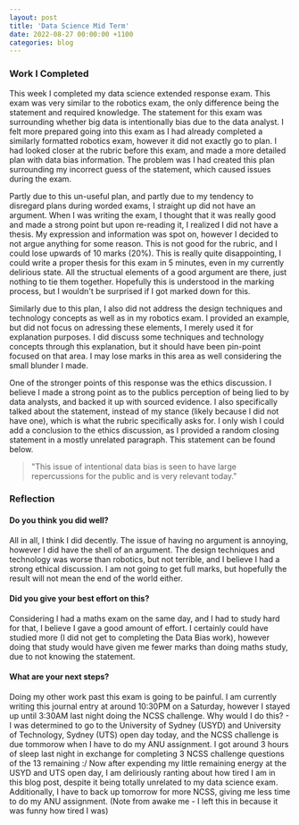 ```yaml
---
layout: post
title: 'Data Science Mid Term'
date: 2022-08-27 00:00:00 +1100
categories: blog
---
```


<h3>Work I Completed</h4>

This week I completed my data science extended response exam. This exam was very similar to the robotics exam, the only difference being the statement and required knowledge. The statement for this exam was surrounding whether big data is intentionally bias due to the data analyst. I felt more prepared going into this exam as I had already completed a similarly formatted robotics exam, however it did not exactly go to plan. I had looked closer at the rubric before this exam, and made a more detailed plan with data bias information. The problem was I had created this plan surrounding my incorrect guess of the statement, which caused issues during the exam.

Partly due to this un-useful plan, and partly due to my tendency to disregard plans during worded exams, I straight up did not have an argument. When I was writing the exam, I thought that it was really good and made a strong point but upon re-reading it, I realized I did not have a thesis. My expression and information was spot on, however I decided to not argue anything for some reason. This is not good for the rubric, and I could lose upwards of 10 marks (20%). This is really quite disappointing, I could write a proper thesis for this exam in 5 minutes, even in my currently delirious state. All the structual elements of a good argument are there, just nothing to tie them together. Hopefully this is understood in the marking process, but I wouldn't be surprised if I got marked down for this.

Similarly due to this plan, I also did not address the design techniques and technology concepts as well as in my robotics exam. I provided an example, but did not focus on adressing these elements, I merely used it for explanation purposes. I did discuss some techniques and technology concepts through this explanation, but it should have been pin-point focused on that area. I may lose marks in this area as well considering the small blunder I made. 

One of the stronger points of this response was the ethics discussion. I believe I made a strong point as to the publics perception of being lied to by data analysts, and backed it up with sourced evidence. I also specifically talked about the statement, instead of my stance (likely because I did not have one), which is what the rubric specifically asks for. I only wish I could add a conclusion to the ethics discussion, as I provided a random closing statement in a mostly unrelated paragraph. This statement can be found below.

> "This issue of intentional data bias is seen to have large repercussions for the public and is very relevant today."

<h3>Reflection</h3>

<h4>Do you think you did well?</h4>

All in all, I think I did decently. The issue of having no argument is annoying, however I did have the shell of an argument. The design techniques and technology was worse than robotics, but not terrible, and I believe I had a strong ethical discussion. I am not going to get full marks, but hopefully the result will not mean the end of the world either.

<h4>Did you give your best effort on this?</h4>

Considering I had a maths exam on the same day, and I had to study hard for that, I believe I gave a good amount of effort. I certainly could have studied more (I did not get to completing the Data Bias work), however doing that study would have given me fewer marks than doing maths study, due to not knowing the statement.

<h4>What are your next steps?</h4>

Doing my other work past this exam is going to be painful. I am currently writing this journal entry at around 10:30PM on a Saturday, however I stayed up until 3:30AM last night doing the NCSS challenge. Why would I do this? - I was determined to go to the University of Sydney (USYD) and University of Technology, Sydney (UTS) open day today, and the NCSS challenge is due tommorow when I have to do my ANU assignment. I got around 3 hours of sleep last night in exchange for completing 3 NCSS challenge questions of the 13 remaining :/ Now after expending my little remaining energy at the USYD and UTS open day, I am deliriously ranting about how tired I am in this blog post, despite it being totally unrelated to my data science exam. Additionally, I have to back up tomorrow for more NCSS, giving me less time to do my ANU assignment. (Note from awake me - I left this in because it was funny how tired I was)

